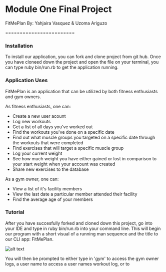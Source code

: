 Module One Final Project
========================

FitMePlan
By: Yahjaira Vasquez & Uzoma Ariguzo

========================

### Installation
To install our application, you can fork and clone project from git hub. Once you have cloneed down the project and open the file on your terminal, you can type ruby bin/run.rb to get the application running.

### Application Uses
FitMePlan is an application that can be utilized by both fitness enthusiasts and gym owners. 

As fitness enthusiasts, one can: 
* Create a new user acount 
* Log new workouts
* Get a list of all days you've worked out
* Find the workouts you've done on a specific date
* Find out what muscle groups you targeted on a specific date through the workouts that were completed 
* Find exercises that will target a specific muscle group
* Log your current weight
* See how much weight you have either gained or lost in comparison to your start weight when your account was created
* Share new exercises to the database

As a gym owner, one can:
* View a list of it's facility members
* View the last date a particular member attended their facility
* Find the average age of your members

### Tutorial

After you have succesfully forked and cloned down this project, go into your IDE and type in ruby bin/run.rb into your command line.  This will begin our program with a short visual of a running man sequence and the title to our CLI app: FitMePlan.

![alt text](https://photos.google.com/share/AF1QipMEfmG3vJVMiNrycWcuwTxTda5e1mXOMYS-Ia-_Br52xyH5sJbIYTtVSUFItjdMEg?key=TkUzMUp2b0p5clIwc1cySDlXWUN1SnY3OXRzdnNR "Logo Title Text 1")

 




You will then be prompted to either type in 'gym' to access the gym owner logs, a user name to access a user names workout log, or to 


